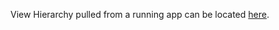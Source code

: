 View Hierarchy pulled from a running app can be located [here](../../RevEng/KeyWindowHierarchy.xml).

